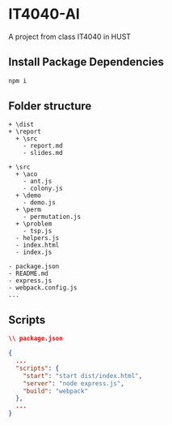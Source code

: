IT4040-AI
=========

A project from class IT4040 in HUST

Install Package Dependencies
----------------------------

```bash
npm i
```

Folder structure
----------------

```file-system
+ \dist 
+ \report
  + \src
    - report.md
    - slides.md
    
+ \src
  + \aco
    - ant.js
    - colony.js
  + \demo
    - demo.js
  + \perm
    - permutation.js
  + \problem
    - tsp.js
  - helpers.js
  - index.html
  - index.js

- package.json
- README.md
- express.js
- webpack.config.js 
...
```

Scripts
-------

```json
\\ package.json

{
  ...
  "scripts": {
    "start": "start dist/index.html",
    "server": "node express.js",
    "build": "webpack"
  },
  ...
}
```